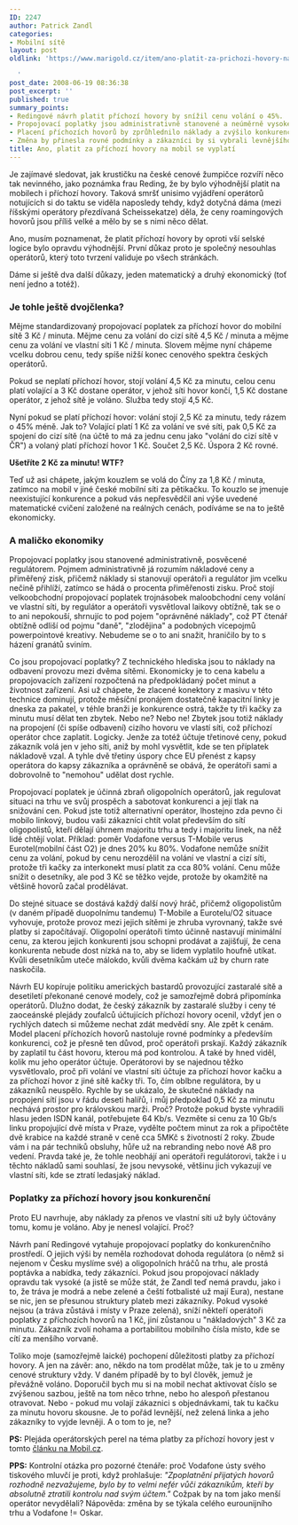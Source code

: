 ```yaml
---
ID: 2247
author: Patrick Zandl
categories:
- Mobilní sítě
layout: post
oldlink: 'https://www.marigold.cz/item/ano-platit-za-prichozi-hovory-na-mobil-se-vyplati

  '
post_date: 2008-06-19 08:36:38
post_excerpt: ''
published: true
summary_points:
- Redingové návrh platit příchozí hovory by snížil cenu volání o 45%.
- Propojovací poplatky jsou administrativně stanovené a neúměrně vysoké.
- Placení příchozích hovorů by zprůhlednilo náklady a zvýšilo konkurenci.
- Změna by přinesla rovné podmínky a zákazníci by si vybrali levnějšího operátora.
title: Ano, platit za příchozí hovory na mobil se vyplatí
---
```


Je zajímavé sledovat, jak krustičku na české cenové žumpičce rozvíří něco tak nevinného, jako poznámka frau Reding, že by bylo výhodnější platit na mobilech i příchozí hovory. Taková smršť unisimo vyjádření operátorů notujících si do taktu se viděla naposledy tehdy, když dotyčná dáma (mezi říšskými operátory přezdívaná Scheissekatze) děla, že ceny roamingových hovorů jsou příliš velké a mělo by se s nimi něco dělat. 

Ano, musím poznamenat, že platit příchozí hovory by oproti vší selské logice bylo opravdu výhodnější. První důkaz proto je společný nesouhlas operátorů, který toto tvrzení validuje po všech stránkách. 

Dáme si ještě dva další důkazy, jeden matematický a druhý ekonomický (toť není jedno a totéž). 

<h3>Je tohle ještě dvojčlenka?</h3>

Mějme standardizovaný propojovací poplatek za příchozí hovor do mobilní sítě 3 Kč / minuta. Mějme cenu za volání do cizí sítě 4,5 Kč / minuta a mějme cenu za volání ve vlastní síti 1 Kč / minuta. Slovem mějme nyní chápeme vcelku dobrou cenu, tedy spíše nižší konec cenového spektra českých operátorů. 

Pokud se neplatí příchozí hovor, stojí volání 4,5 Kč za minutu, celou cenu platí volající a 3 Kč dostane operátor, v jehož síti hovor končí, 1,5 Kč dostane operátor, z jehož sítě je voláno. Služba tedy stojí 4,5 Kč. 

Nyní pokud se platí příchozí hovor: volání stojí 2,5 Kč za minutu, tedy rázem o 45% méně. Jak to? Volající platí 1 Kč za volání ve své síti, pak 0,5 Kč za spojení do cizí sítě (na účtě to má za jednu cenu jako "volání do cizí sítě v ČR") a volaný platí příchozí hovor 1 Kč. Součet 2,5 Kč. Úspora 2 Kč rovné. 

<strong>Ušetříte 2 Kč za minutu! WTF?</strong>

Teď už asi chápete, jakým kouzlem se volá do Číny za 1,8 Kč / minuta, zatímco na mobil v jiné české mobilní síti za pětikačku. To kouzlo se jmenuje neexistující konkurence a pokud vás nepřesvědčil ani výše uvedené matematické cvičení založené na reálných cenách, podíváme se na to ještě ekonomicky. 

<h3>A maličko ekonomiky</h3>

Propojovací poplatky jsou stanovené administrativně, posvěcené regulátorem. Pojmem administrativně já rozumím nákladové ceny a přiměřený zisk, přičemž náklady si stanovují operátoři a regulátor jim vcelku nečině přihlíží, zatímco se hádá o procenta přiměřenosti zisku. Proč stojí velkoobchodní propojovací poplatek trojnásobek maloobchodní ceny volání ve vlastní síti, by regulátor a operátoři vysvětloval laikovy obtížně, tak se o to ani nepokouší, shrnujíc to pod pojem "oprávněné náklady", což PT čtenář obtížně odliší od pojmu "daně", "zlodějina" a podobných vícepojmů powerpointové kreativy. Nebudeme se o to ani snažit, hraničilo by to s házení granátů sviním. 

Co jsou propojovací poplatky? Z technického hlediska jsou to náklady na odbavení provozu mezi dvěma sítěmi. Ekonomicky je to cena kabelu a propojovacích zařízení rozpočtená na předpokládaný počet minut a životnost zařízení. Asi už chápete, že zlacené konektory z masivu v této technice dominují, protože měsíční pronájem dostatečně kapacitní linky je dneska za pakatel, v téhle branži je konkurence ostrá, takže ty tři kačky za minutu musí dělat ten zbytek. Nebo ne? Nebo ne! Zbytek jsou totiž náklady na propojení (či spíše odbavení) cizího hovoru ve vlastí síti, což příchozí operátor chce zaplatit. Logicky. Jenže za totéž účtuje třetinové ceny, pokud zákazník volá jen v jeho síti, aniž by mohl vysvětlit, kde se ten příplatek nákladově vzal. A tyhle dvě třetiny úspory chce EU přenést z kapsy operátora do kapsy zákazníka a oprávněně se obává, že operátoři sami a dobrovolně to "nemohou" udělat dost rychle.

Propojovací poplatek je účinná zbraň oligopolních operátorů, jak regulovat situaci na trhu ve svůj prospěch a sabotovat konkurenci a její tlak na snižování cen. Pokud jste totiž alternativní operátor, lhostejno zda pevno či mobilo linkový, budou vaši zákazníci chtít volat především do sítí oligopolistů, kteří dělají úhrnem majoritu trhu a tedy i majoritu linek, na něž lidé chtějí volat. Příklad: poměr Vodafone versus T-Mobile verus Eurotel(mobilní část O2) je dnes 20% ku 80%. Vodafone nemůže snížit cenu za volání, pokud by cenu nerozdělil na volání ve vlastní a cizí síti, protože tři kačky za interkonekt musí platit za cca 80% volání. Cenu může snížit o desetníky, ale pod 3 Kč se těžko vejde, protože by okamžitě na většině hovorů začal prodělávat. 

Do stejné situace se dostává každý další nový hráč, přičemž oligopolistům (v daném případě duopolnímu tandemu) T-Mobile a Eurotelu/O2 situace vyhovuje, protože provoz mezi jejich sítěmi je zhruba vyrovnaný, takže své platby si započítávají. Oligopolní operátoři tímto účinně nastavují minimální cenu, za kterou jejich konkurenti jsou schopni prodávat a zajišťují, že cena konkurenta nebude dost nízká na to, aby se lidem vyplatilo houfně utíkat. Kvůli desetníkům uteče málokdo, kvůli dvěma kačkám už by churn rate naskočila. 

Návrh EU kopíruje politiku amerických bastardů provozující zastaralé sítě a desetiletí překonané cenové modely, což je samozřejmě dobrá připomínka operátorů. Dlužno dodat, že český zákazník by zastaralé služby i ceny té zaoceánské plejády zoufalců účtujících příchozí hovory ocenil, vždyť jen o rychlých datech si můžeme nechat zdát medvědí sny. Ale zpět k cenám. Model placení příchozích hovorů nastoluje rovné podmínky a především konkurenci, což je přesně ten důvod, proč operátoři prskají. Každý zákazník by zaplatil tu část hovoru, kterou má pod kontrolou. A také by hned viděl, kolik mu jeho operátor účtuje. Operátorovi by se najednou těžko vysvětlovalo, proč při volání ve vlastní síti účtuje za příchozí hovor kačku a za příchozí hovor z jiné sítě kačky tři. To, čím oblbne regulátora, by u zákazníků neuspělo. Rychle by se ukázalo, že skutečné náklady na propojení sítí jsou v řádu deseti halířů, i můj předpoklad 0,5 Kč za minutu nechává prostor pro královskou marži. Proč? Protože pokud byste vyhradili hlasu jeden ISDN kanál, potřebujete 64 Kb/s. Vezměte si cenu za 10 Gb/s linku propojující dvě místa v Praze, vydělte počtem minut za rok a připočtěte dvě krabice na každé straně v ceně cca 5MKč s životností 2 roky. Zbude vám i na pár techniků obsluhy, hůře už na rebranding nebo nové A8 pro vedení. Pravda také je, že tohle neobhájí ani operátoři regulátorovi, takže i u těchto nákladů sami souhlasí, že jsou nevysoké, většinu jich vykazují ve vlastní síti, kde se ztratí ledasjaký náklad. 

<h3>Poplatky za příchozí hovory jsou konkurenční</h3>

Proto EU navrhuje, aby náklady za přenos ve vlastní síti už byly účtovány tomu, komu je voláno. Aby je nenesl volající. Proč?

Návrh paní Redingové vytahuje propojovací poplatky do konkurenčního prostředí. O jejich výši by neměla rozhodovat dohoda regulátora (o němž si nejenom v Česku myslíme své) a oligopolních hráčů na trhu, ale prostá poptávka a nabídka, tedy zákazníci. Pokud jsou propojovací náklady opravdu tak vysoké (a jistě se může stát, že Zandl teď nemá pravdu, jako i to, že tráva je modrá a nebe zelené a čeští fotbalisté už mají Eura), nestane se nic, jen se přesunou struktury plateb mezi zákazníky. Pokud vysoké nejsou (a tráva zůstává i místy v Praze zelená), sníží někteří operátoři poplatky z příchozích hovorů na 1 Kč, jiní zůstanou u "nákladových" 3 Kč za minutu. Zákazník zvolí nohama a portabilitou mobilního čísla místo, kde se cítí za menšího vorvaně.

Toliko moje (samozřejmě laické) pochopení důležitosti platby za příchozí hovory. A jen na závěr: ano, někdo na tom prodělat může, tak je to u změny cenové struktury vždy. V daném případě by to byl člověk, jemuž je převážně voláno. Doporučil bych mu si na mobil nechat aktivovat číslo se zvýšenou sazbou, ještě na tom něco trhne, nebo ho alespoň přestanou otravovat. Nebo - pokud mu volají zákaznici s objednávkami, tak tu kačku za minutu hovoru skousne. Je to pořád levnější, než zelená linka a jeho zákazníky to vyjde levněji. A o tom to je, ne?   

<strong>PS:</strong> Plejáda operátorských perel na téma platby za příchozí hovory jest v tomto <a href="http://mobil.idnes.cz/za-prichozi-hovory-se-v-cesku-platit-nebude-navrh-eu-poslali-operatori-k-ledu-1w6-/mob_operatori.asp?c=A080617_165634_mob_operatori_hro">článku na Mobil.cz</a>. 

<strong>PPS:</strong> Kontrolní otázka pro pozorné čtenáře: proč Vodafone ústy svého tiskového mluvčí je proti, když prohlašuje: <em>"Zpoplatnění přijatých hovorů rozhodně nezvažujeme, bylo by to velmi nefér vůči zákazníkům, kteří by absolutně ztratili kontrolu nad svým účtem."</em> Cožpak by na tom jako menší operátor nevydělali? Nápověda: změna by se týkala celého eurounijního trhu a Vodafone != Oskar.